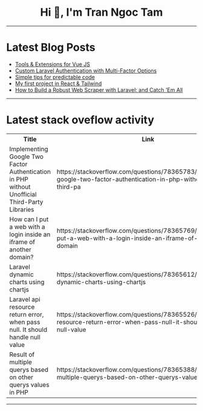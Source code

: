 <h1 align="center">Hi 👋, I'm Tran Ngoc Tam</h1>

---

# Latest Blog Posts 
<!-- BLOG-POST-LIST:START -->
- [Tools &amp; Extensions for Vue JS](https://dev.to/chabbasaad/tools-extensions-for-vue-js-246i)
- [Custom Laravel Authentication with Multi-Factor Options](https://dev.to/aaronreddix/custom-laravel-authentication-with-multi-factor-options-1gpb)
- [Simple tips for predictable code](https://dev.to/roman_m/simple-tips-for-predictable-code-2c8l)
- [My first project in React &amp; Tailwind](https://dev.to/zemerik/my-first-project-in-react-tailwind-3010)
- [How to Build a Robust Web Scraper with Laravel: and Catch &#39;Em All](https://dev.to/athanstan/how-to-build-a-robust-web-scraper-with-laravel-and-catch-em-all-15g9)
<!-- BLOG-POST-LIST:END -->

---

# Latest stack oveflow activity
<table>
  <tr><th>Title</th><th>Link</th></tr>
  <!-- STACKOVERFLOW:START --><tr><td>Implementing Google Two Factor Authentication in PHP without Unofficial Third-Party Libraries</td><td>https://stackoverflow.com/questions/78365783/implementing-google-two-factor-authentication-in-php-without-unofficial-third-pa</td></tr><tr><td>How can I put a web with a login inside an iframe of another domain?</td><td>https://stackoverflow.com/questions/78365769/how-can-i-put-a-web-with-a-login-inside-an-iframe-of-another-domain</td></tr><tr><td>Laravel dynamic charts using chartjs</td><td>https://stackoverflow.com/questions/78365612/laravel-dynamic-charts-using-chartjs</td></tr><tr><td>Laravel api resource return error, when pass null. It should handle null value</td><td>https://stackoverflow.com/questions/78365526/laravel-api-resource-return-error-when-pass-null-it-should-handle-null-value</td></tr><tr><td>Result of multiple querys based on other querys values in PHP</td><td>https://stackoverflow.com/questions/78365388/result-of-multiple-querys-based-on-other-querys-values-in-php</td></tr><!-- STACKOVERFLOW:END -->
</table>

---


